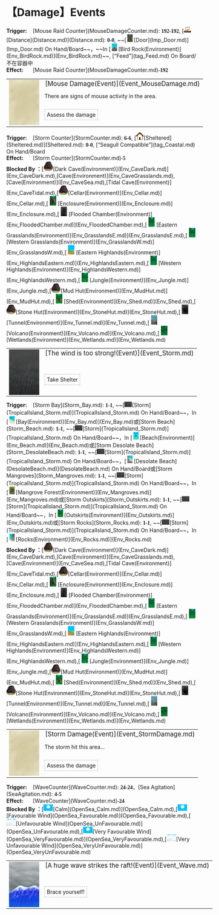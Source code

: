 # 【Damage】Events  
<div style="display: inline-block;width:70px; "><b>Trigger: </b></div>[Mouse Raid Counter](MouseDamageCounter.md): <span style="font-family:ui-monospace"><b>192-192</b></span>, [<div style="width:20px;display:inline-block;text-align:center"><img decoding="async" src="Sprite/Distance.png" href="a.md" style="max-width:20px;max-height:20px;"></div>[Distance](Distance.md)](Distance.md): <span style="font-family:ui-monospace"><b>0-0</b></span>, ~~[<div style="width:20px;display:inline-block;text-align:center"><img decoding="async" src="Sprite/Door.png" href="a.md" style="max-width:20px;max-height:20px;"></div>[Door](Imp_Door.md)](Imp_Door.md) On Hand/Board~~，~~In [<div style="width:20px;display:inline-block;text-align:center"><img decoding="async" src="Sprite/PointyRock.png" href="a.md" style="max-width:20px;max-height:20px;"></div>[Bird Rock(Environment)](Env_BirdRock.md)](Env_BirdRock.md)~~, [“Feed”](tag_Feed.md) On Board/不在容器中<br><div style="display: inline-block;width:70px; "><b>Effect: </b></div>[Mouse Raid Counter](MouseDamageCounter.md)<span style="font-family:ui-monospace"><b>-192</b></span>  
<div class="" style="width:800px;margin-bottom:-15px;"><table><tr style="height:10px"><td rowspan=3 style="width:80px"><div class="gamecard" style="width:80px; height:120px;"><a href="Event_MouseDamage.md" style="color:black"><img class="bg" decoding="async" src="Sprite/BG_SandTop.png" href="a.md" style="max-width:80px;max-height:120px;"><img decoding="async" src="Sprite/Mouse.png" class="cardimageNoBack" style="transform: translate(-50%, 0%) scale(0.23460410557184752);"></a></div></td><td style="font-size: 1.2em">[Mouse Damage(Event)](Event_MouseDamage.md)</td></tr><tr><td>There are signs of mouse activity in the area.</td></tr><tr><td><div style="display:inline-block"><div style="margin-right:5px;padding:5px;border:1px dashed darkgray;display: inline-block">Assess the damage</div></div></td></tr></table></div><hr>  
<div style="display: inline-block;width:70px; "><b>Trigger: </b></div>[Storm Counter](StormCounter.md): <span style="font-family:ui-monospace"><b>6-6</b></span>, [<div style="width:20px;display:inline-block;text-align:center"><img decoding="async" src="Sprite/Comfort.png" href="a.md" style="max-width:20px;max-height:20px;"></div>[Sheltered](Sheltered.md)](Sheltered.md): <span style="font-family:ui-monospace"><b>0-0</b></span>, [“Seagull Compatible”](tag_Coastal.md) On Hand/Board<br><div style="display: inline-block;width:70px; "><b>Effect: </b></div>[Storm Counter](StormCounter.md)<span style="font-family:ui-monospace"><b>-5</b></span><br><b>Blocked By ：</b>[<div style="width:25px;display:inline-block;text-align:center"><img decoding="async" src="Sprite/Kiln.png" href="a.md" style="max-width:25px;max-height:25px;"></div>[Dark Cave(Environment)](Env_CaveDark.md)](Env_CaveDark.md),[Cave(Environment)](Env_CaveGrasslands.md),[Cave(Environment)](Env_CaveSea.md),[Tidal Cave(Environment)](Env_CaveTidal.md),[<div style="width:25px;display:inline-block;text-align:center"><img decoding="async" src="Sprite/Kiln.png" href="a.md" style="max-width:25px;max-height:25px;"></div>[Cellar(Environment)](Env_Cellar.md)](Env_Cellar.md),[<div style="width:25px;display:inline-block;text-align:center"><img decoding="async" src="Sprite/MudHut.png" href="a.md" style="max-width:25px;max-height:25px;"></div>[Enclosure(Environment)](Env_Enclosure.md)](Env_Enclosure.md),[<div style="width:25px;display:inline-block;text-align:center"><img decoding="async" src="Sprite/FloodedChamber.png" href="a.md" style="max-width:25px;max-height:25px;"></div>[Flooded Chamber(Environment)](Env_FloodedChamber.md)](Env_FloodedChamber.md),[<div style="width:25px;display:inline-block;text-align:center"><img decoding="async" src="Sprite/Jungle.png" href="a.md" style="max-width:25px;max-height:25px;"></div>[Eastern Grasslands(Environment)](Env_GrasslandsE.md)](Env_GrasslandsE.md),[<div style="width:25px;display:inline-block;text-align:center"><img decoding="async" src="Sprite/Jungle.png" href="a.md" style="max-width:25px;max-height:25px;"></div>[Western Grasslands(Environment)](Env_GrasslandsW.md)](Env_GrasslandsW.md),[<div style="width:25px;display:inline-block;text-align:center"><img decoding="async" src="Sprite/HighlandsEastern.png" href="a.md" style="max-width:25px;max-height:25px;"></div>[Eastern Highlands(Environment)](Env_HighlandsEastern.md)](Env_HighlandsEastern.md),[<div style="width:25px;display:inline-block;text-align:center"><img decoding="async" src="Sprite/Jungle.png" href="a.md" style="max-width:25px;max-height:25px;"></div>[Western Highlands(Environment)](Env_HighlandsWestern.md)](Env_HighlandsWestern.md),[<div style="width:25px;display:inline-block;text-align:center"><img decoding="async" src="Sprite/Jungle.png" href="a.md" style="max-width:25px;max-height:25px;"></div>[Jungle(Environment)](Env_Jungle.md)](Env_Jungle.md),[<div style="width:25px;display:inline-block;text-align:center"><img decoding="async" src="Sprite/Kiln.png" href="a.md" style="max-width:25px;max-height:25px;"></div>[Mud Hut(Environment)](Env_MudHut.md)](Env_MudHut.md),[<div style="width:25px;display:inline-block;text-align:center"><img decoding="async" src="Sprite/Shed.png" href="a.md" style="max-width:25px;max-height:25px;"></div>[Shed(Environment)](Env_Shed.md)](Env_Shed.md),[<div style="width:25px;display:inline-block;text-align:center"><img decoding="async" src="Sprite/Kiln.png" href="a.md" style="max-width:25px;max-height:25px;"></div>[Stone Hut(Environment)](Env_StoneHut.md)](Env_StoneHut.md),[<div style="width:25px;display:inline-block;text-align:center"><img decoding="async" src="Sprite/NarrowTunnel.png" href="a.md" style="max-width:25px;max-height:25px;"></div>[Tunnel(Environment)](Env_Tunnel.md)](Env_Tunnel.md),[<div style="width:25px;display:inline-block;text-align:center"><img decoding="async" src="Sprite/Volcano.png" href="a.md" style="max-width:25px;max-height:25px;"></div>[Volcano(Environment)](Env_Volcano.md)](Env_Volcano.md),[<div style="width:25px;display:inline-block;text-align:center"><img decoding="async" src="Sprite/Wetlands.png" href="a.md" style="max-width:25px;max-height:25px;"></div>[Wetlands(Environment)](Env_Wetlands.md)](Env_Wetlands.md)  
<div class="" style="width:800px;margin-bottom:-15px;"><table><tr style="height:10px"><td rowspan=3 style="width:80px"><div class="gamecard" style="width:80px; height:120px;"><a href="Event_Storm.md" style="color:black"><img decoding="async" src="Sprite/WeatherStorm_Full.png" class="cardimage" style="max-width:80px;max-height:120px;"></a></div></td><td style="font-size: 1.2em">[The wind is too strong!(Event)](Event_Storm.md)</td></tr><tr><td></td></tr><tr><td><div style="display:inline-block"><div style="margin-right:5px;padding:5px;border:1px dashed darkgray;display: inline-block">Take Shelter</div></div></td></tr></table></div><hr>  
<div style="display: inline-block;width:70px; "><b>Trigger: </b></div>[Storm Bay](Storm_Bay.md): <span style="font-family:ui-monospace"><b>1-1</b></span>, ~~[<div style="width:20px;display:inline-block;text-align:center"><img decoding="async" src="Sprite/WeatherStorm_0.png" href="a.md" style="max-width:20px;max-height:20px;"></div>[Storm](TropicalIsland_Storm.md)](TropicalIsland_Storm.md) On Hand/Board~~，In [<div style="width:20px;display:inline-block;text-align:center"><img decoding="async" src="Sprite/Bay.png" href="a.md" style="max-width:20px;max-height:20px;"></div>[Bay(Environment)](Env_Bay.md)](Env_Bay.md)或[Storm Beach](Storm_Beach.md): <span style="font-family:ui-monospace"><b>1-1</b></span>, ~~[<div style="width:20px;display:inline-block;text-align:center"><img decoding="async" src="Sprite/WeatherStorm_0.png" href="a.md" style="max-width:20px;max-height:20px;"></div>[Storm](TropicalIsland_Storm.md)](TropicalIsland_Storm.md) On Hand/Board~~，In [<div style="width:20px;display:inline-block;text-align:center"><img decoding="async" src="Sprite/BigIsland.png" href="a.md" style="max-width:20px;max-height:20px;"></div>[Beach(Environment)](Env_Beach.md)](Env_Beach.md)或[Storm Desolate Beach](Storm_DesolateBeach.md): <span style="font-family:ui-monospace"><b>1-1</b></span>, ~~[<div style="width:20px;display:inline-block;text-align:center"><img decoding="async" src="Sprite/WeatherStorm_0.png" href="a.md" style="max-width:20px;max-height:20px;"></div>[Storm](TropicalIsland_Storm.md)](TropicalIsland_Storm.md) On Hand/Board~~，[<div style="width:20px;display:inline-block;text-align:center"><img decoding="async" src="Sprite/DesolateBeach.png" href="a.md" style="max-width:20px;max-height:20px;"></div>[Desolate Beach](DesolateBeach.md)](DesolateBeach.md) On Hand/Board或[Storm Mangroves](Storm_Mangroves.md): <span style="font-family:ui-monospace"><b>1-1</b></span>, ~~[<div style="width:20px;display:inline-block;text-align:center"><img decoding="async" src="Sprite/WeatherStorm_0.png" href="a.md" style="max-width:20px;max-height:20px;"></div>[Storm](TropicalIsland_Storm.md)](TropicalIsland_Storm.md) On Hand/Board~~，In [<div style="width:20px;display:inline-block;text-align:center"><img decoding="async" src="Sprite/Mangroves.png" href="a.md" style="max-width:20px;max-height:20px;"></div>[Mangrove Forest(Environment)](Env_Mangroves.md)](Env_Mangroves.md)或[Storm Outskirts](Storm_Outskirts.md): <span style="font-family:ui-monospace"><b>1-1</b></span>, ~~[<div style="width:20px;display:inline-block;text-align:center"><img decoding="async" src="Sprite/WeatherStorm_0.png" href="a.md" style="max-width:20px;max-height:20px;"></div>[Storm](TropicalIsland_Storm.md)](TropicalIsland_Storm.md) On Hand/Board~~，In [<div style="width:20px;display:inline-block;text-align:center"><img decoding="async" src="Sprite/Jungle.png" href="a.md" style="max-width:20px;max-height:20px;"></div>[Outskirts(Environment)](Env_Outskirts.md)](Env_Outskirts.md)或[Storm Rocks](Storm_Rocks.md): <span style="font-family:ui-monospace"><b>1-1</b></span>, ~~[<div style="width:20px;display:inline-block;text-align:center"><img decoding="async" src="Sprite/WeatherStorm_0.png" href="a.md" style="max-width:20px;max-height:20px;"></div>[Storm](TropicalIsland_Storm.md)](TropicalIsland_Storm.md) On Hand/Board~~，In [<div style="width:20px;display:inline-block;text-align:center"><img decoding="async" src="Sprite/RockyPath.png" href="a.md" style="max-width:20px;max-height:20px;"></div>[Rocks(Environment)](Env_Rocks.md)](Env_Rocks.md)<br><b>Blocked By ：</b>[<div style="width:25px;display:inline-block;text-align:center"><img decoding="async" src="Sprite/Kiln.png" href="a.md" style="max-width:25px;max-height:25px;"></div>[Dark Cave(Environment)](Env_CaveDark.md)](Env_CaveDark.md),[Cave(Environment)](Env_CaveGrasslands.md),[Cave(Environment)](Env_CaveSea.md),[Tidal Cave(Environment)](Env_CaveTidal.md),[<div style="width:25px;display:inline-block;text-align:center"><img decoding="async" src="Sprite/Kiln.png" href="a.md" style="max-width:25px;max-height:25px;"></div>[Cellar(Environment)](Env_Cellar.md)](Env_Cellar.md),[<div style="width:25px;display:inline-block;text-align:center"><img decoding="async" src="Sprite/MudHut.png" href="a.md" style="max-width:25px;max-height:25px;"></div>[Enclosure(Environment)](Env_Enclosure.md)](Env_Enclosure.md),[<div style="width:25px;display:inline-block;text-align:center"><img decoding="async" src="Sprite/FloodedChamber.png" href="a.md" style="max-width:25px;max-height:25px;"></div>[Flooded Chamber(Environment)](Env_FloodedChamber.md)](Env_FloodedChamber.md),[<div style="width:25px;display:inline-block;text-align:center"><img decoding="async" src="Sprite/Jungle.png" href="a.md" style="max-width:25px;max-height:25px;"></div>[Eastern Grasslands(Environment)](Env_GrasslandsE.md)](Env_GrasslandsE.md),[<div style="width:25px;display:inline-block;text-align:center"><img decoding="async" src="Sprite/Jungle.png" href="a.md" style="max-width:25px;max-height:25px;"></div>[Western Grasslands(Environment)](Env_GrasslandsW.md)](Env_GrasslandsW.md),[<div style="width:25px;display:inline-block;text-align:center"><img decoding="async" src="Sprite/HighlandsEastern.png" href="a.md" style="max-width:25px;max-height:25px;"></div>[Eastern Highlands(Environment)](Env_HighlandsEastern.md)](Env_HighlandsEastern.md),[<div style="width:25px;display:inline-block;text-align:center"><img decoding="async" src="Sprite/Jungle.png" href="a.md" style="max-width:25px;max-height:25px;"></div>[Western Highlands(Environment)](Env_HighlandsWestern.md)](Env_HighlandsWestern.md),[<div style="width:25px;display:inline-block;text-align:center"><img decoding="async" src="Sprite/Jungle.png" href="a.md" style="max-width:25px;max-height:25px;"></div>[Jungle(Environment)](Env_Jungle.md)](Env_Jungle.md),[<div style="width:25px;display:inline-block;text-align:center"><img decoding="async" src="Sprite/Kiln.png" href="a.md" style="max-width:25px;max-height:25px;"></div>[Mud Hut(Environment)](Env_MudHut.md)](Env_MudHut.md),[<div style="width:25px;display:inline-block;text-align:center"><img decoding="async" src="Sprite/Shed.png" href="a.md" style="max-width:25px;max-height:25px;"></div>[Shed(Environment)](Env_Shed.md)](Env_Shed.md),[<div style="width:25px;display:inline-block;text-align:center"><img decoding="async" src="Sprite/Kiln.png" href="a.md" style="max-width:25px;max-height:25px;"></div>[Stone Hut(Environment)](Env_StoneHut.md)](Env_StoneHut.md),[<div style="width:25px;display:inline-block;text-align:center"><img decoding="async" src="Sprite/NarrowTunnel.png" href="a.md" style="max-width:25px;max-height:25px;"></div>[Tunnel(Environment)](Env_Tunnel.md)](Env_Tunnel.md),[<div style="width:25px;display:inline-block;text-align:center"><img decoding="async" src="Sprite/Volcano.png" href="a.md" style="max-width:25px;max-height:25px;"></div>[Volcano(Environment)](Env_Volcano.md)](Env_Volcano.md),[<div style="width:25px;display:inline-block;text-align:center"><img decoding="async" src="Sprite/Wetlands.png" href="a.md" style="max-width:25px;max-height:25px;"></div>[Wetlands(Environment)](Env_Wetlands.md)](Env_Wetlands.md)  
<div class="" style="width:800px;margin-bottom:-15px;"><table><tr style="height:10px"><td rowspan=3 style="width:80px"><div class="gamecard" style="width:80px; height:120px;"><a href="Event_StormDamage.md" style="color:black"><img class="bg" decoding="async" src="Sprite/BG_SandTop.png" href="a.md" style="max-width:80px;max-height:120px;"><img decoding="async" src="Sprite/Sea.png" class="cardimageNoBack" style="transform: translate(-50%, 0%) scale(0.23460410557184752);"></a></div></td><td style="font-size: 1.2em">[Storm Damage(Event)](Event_StormDamage.md)</td></tr><tr><td>The storm hit this area...</td></tr><tr><td><div style="display:inline-block"><div style="margin-right:5px;padding:5px;border:1px dashed darkgray;display: inline-block">Assess the damage</div></div></td></tr></table></div><hr>  
<div style="display: inline-block;width:70px; "><b>Trigger: </b></div>[WaveCounter](WaveCounter.md): <span style="font-family:ui-monospace"><b>24-24</b></span>，[Sea Agitation](SeaAgitation.md): <span style="font-family:ui-monospace"><b>4-5</b></span><br><div style="display: inline-block;width:70px; "><b>Effect: </b></div>[WaveCounter](WaveCounter.md)<span style="font-family:ui-monospace"><b>-24</b></span><br><b>Blocked By ：</b>[<div style="width:25px;display:inline-block;text-align:center"><img decoding="async" src="Sprite/WeatherClear_0.png" href="a.md" style="max-width:25px;max-height:25px;"></div>[Calm](OpenSea_Calm.md)](OpenSea_Calm.md),[<div style="width:25px;display:inline-block;text-align:center"><img decoding="async" src="Sprite/WeatherClear_0.png" href="a.md" style="max-width:25px;max-height:25px;"></div>[Favourable Wind](OpenSea_Favourable.md)](OpenSea_Favourable.md),[<div style="width:25px;display:inline-block;text-align:center"><img decoding="async" src="Sprite/WeatherCloudy_0.png" href="a.md" style="max-width:25px;max-height:25px;"></div>[Unfavourable Wind](OpenSea_UnFavourable.md)](OpenSea_UnFavourable.md),[<div style="width:25px;display:inline-block;text-align:center"><img decoding="async" src="Sprite/WeatherClear_0.png" href="a.md" style="max-width:25px;max-height:25px;"></div>[Very Favourable Wind](OpenSea_VeryFavourable.md)](OpenSea_VeryFavourable.md),[<div style="width:25px;display:inline-block;text-align:center"><img decoding="async" src="Sprite/WeatherCloudy_0.png" href="a.md" style="max-width:25px;max-height:25px;"></div>[Very Unfavourable Wind](OpenSea_VeryUnFavourable.md)](OpenSea_VeryUnFavourable.md)  
<div class="" style="width:800px;margin-bottom:-15px;"><table><tr style="height:10px"><td rowspan=3 style="width:80px"><div class="gamecard" style="width:80px; height:120px;"><a href="Event_Wave.md" style="color:black"><img decoding="async" src="Sprite/WaveEvent.png" class="cardimage" style="max-width:80px;max-height:120px;"></a></div></td><td style="font-size: 1.2em">[A huge wave strikes the raft!(Event)](Event_Wave.md)</td></tr><tr><td></td></tr><tr><td><div style="display:inline-block"><div style="margin-right:5px;padding:5px;border:1px dashed darkgray;display: inline-block">Brace yourself!</div></div></td></tr></table></div><hr>  


<script>document.title="DamageEvents - Card Survival Wiki";</script>